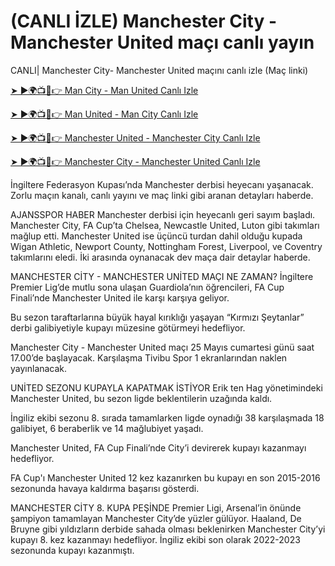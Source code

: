 #  (CANLI İZLE) Manchester City - Manchester United maçı canlı yayın

CANLI| Manchester City- Manchester United maçını canlı izle (Maç linki)

[➤ ►🌍📺📱👉 Man City - Man United Canlı Izle](https://cutt.ly/Xecc2d59)

[➤ ►🌍📺📱👉 Man United - Man City Canlı Izle](https://cutt.ly/Xecc2d59)

[➤ ►🌍📺📱👉 Manchester United - Manchester City Canlı Izle](https://cutt.ly/Xecc2d59)

[➤ ►🌍📺📱👉 Manchester City - Manchester United Canlı Izle](https://cutt.ly/Xecc2d59)

İngiltere Federasyon Kupası’nda Manchester derbisi heyecanı yaşanacak. Zorlu maçın kanalı, canlı yayını ve maç linki gibi aranan detayları haberde.

AJANSSPOR HABER
Manchester derbisi için heyecanlı geri sayım başladı. Manchester City, FA Cup’ta Chelsea, Newcastle United, Luton gibi takımları mağlup etti. Manchester United ise üçüncü turdan dahil olduğu kupada Wigan Athletic, Newport County, Nottingham Forest, Liverpool, ve Coventry takımlarını eledi.  İki arasında oynanacak dev maça dair detaylar haberde.

MANCHESTER CİTY - MANCHESTER UNİTED MAÇI NE ZAMAN?
İngiltere Premier Lig’de mutlu sona ulaşan Guardiola’nın öğrencileri, FA Cup Finali’nde Manchester United ile karşı karşıya geliyor.

Bu sezon taraftarlarına büyük hayal kırıklığı yaşayan “Kırmızı Şeytanlar” derbi galibiyetiyle kupayı müzesine götürmeyi hedefliyor.

Manchester City - Manchester United maçı 25 Mayıs cumartesi günü saat 17.00’de başlayacak. Karşılaşma Tivibu Spor 1 ekranlarından naklen yayınlanacak.

UNİTED SEZONU KUPAYLA KAPATMAK İSTİYOR
Erik ten Hag yönetimindeki Manchester United, bu sezon ligde beklentilerin uzağında kaldı.

İngiliz ekibi sezonu 8. sırada tamamlarken ligde oynadığı 38 karşılaşmada 18 galibiyet, 6 beraberlik ve 14 mağlubiyet yaşadı.

Manchester United, FA Cup Finali’nde City’i devirerek kupayı kazanmayı hedefliyor.

FA Cup'ı Manchester United 12 kez kazanırken bu kupayı en son 2015-2016 sezonunda havaya kaldırma başarısı gösterdi.

MANCHESTER CİTY  8. KUPA PEŞİNDE
Premier Ligi, Arsenal’in önünde şampiyon tamamlayan Manchester City’de yüzler gülüyor. Haaland, De Bruyne gibi yıldızların derbide sahada olması beklenirken Manchester City’yi kupayı 8. kez kazanmayı hedefliyor. İngiliz ekibi son olarak 2022-2023 sezonunda kupayı kazanmıştı.
